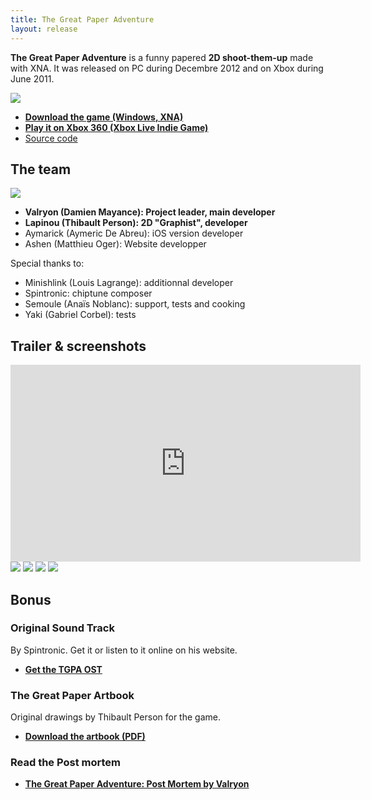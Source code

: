 ```yaml
---
title: The Great Paper Adventure
layout: release
---
```


**The Great Paper Adventure** is a funny papered **2D shoot-them-up** made with XNA. It was released on PC during Decembre 2012 and on Xbox during June 2011.

<img src="{{site.url}}/static/content/posts/tgpa/screen2.png" />

- **[Download the game (Windows, XNA)](http://www.indiedb.com/games/the-great-paper-adventure/downloads/the-great-paper-adventure-release-1070)**
- **[Play it on Xbox 360 (Xbox Live Indie Game)](http://marketplace.xbox.com/fr-FR/Product/The-Great-Paper-Adventure/66acd000-77fe-1000-9115-d80258550897?cid=search)**
- [Source code](https://github.com/Valryon/the-great-paper-adventure)

## The team

<img src="{{site.url}}/static/content/posts/tgpa/team.jpg" />

- **Valryon (Damien Mayance): Project leader, main developer**
- **Lapinou (Thibault Person): 2D "Graphist", developer**
- Aymarick (Aymeric De Abreu): iOS version developer
- Ashen (Matthieu Oger): Website developper

Special thanks to:

- Minishlink (Louis Lagrange): additionnal developer
- Spintronic: chiptune composer
- Semoule (Anaïs Noblanc): support, tests and cooking
- Yaki (Gabriel Corbel): tests

## Trailer & screenshots

<iframe 
  class="post__video"
  width="560"   
  height="315" 
  src="http://www.youtube.com/embed/J1tHrOtvXvQ" 
  frameborder="0" 
  allowfullscreen>
</iframe>

<img src="{{site.url}}/static/content/posts/tgpa/screen1.png" />

<img src="{{site.url}}/static/content/posts/tgpa/screen0.png" />

<img src="{{site.url}}/static/content/posts/tgpa/screen3.png" />

<img src="{{site.url}}/static/content/posts/tgpa/screen4.png" />

## Bonus

### Original Sound Track

By Spintronic. Get it or listen to it online on his website.

- **[Get the TGPA OST](http://chiptunes-headbangers.net/album/show/15429)**

### The Great Paper Artbook

Original drawings by Thibault Person for the game.

- **[Download the artbook (PDF)](http://d.pr/f/rLif)**

### Read the Post mortem 

- **[The Great Paper Adventure: Post Mortem by Valryon](http://dmayance.com/the-great-paper-adventure-post-mortem/)**
